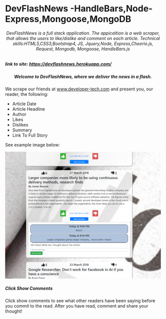 # DevFlashNews -HandleBars,Node-Express,Mongoose,MongoDB
###### <center> DevFlashNews is a full stack application. The appicaltion is a web scraper, that allows the users to like/dislike and comment on each article. Technical skills:HTML5,CSS3,Bootstrap4, JS, Jquery,Node, Express,Cheerio.js, Request, Mongodb, Mongoose, HandleBars.js</center>

##### link to site: https://devflashnews.herokuapp.com/

##### <center> Welcome to DevFlashNews, where we deliver the news in a flash.</center> 

We scrape our friends at www.developer-tech.com and present you, our reader, the following:

<ul>
<li>Article Date</li>
<li>Article Headline</li>
<li>Author</li>
<li>Likes</li>
<li>Dislikes</li>
<li>Summary</li>
<li> Link To Full Story </li> 
</ul>
 
 See example image below:

![Screenshot](https://github.com/tacrawford91/mongoNewsScraper/blob/master/public/assets/images/readme.PNG) <br>

##### Click Show Comments
Click show comments to see what other readers have been saying before you commit to the read.
After you have read, comment and share your thought!
